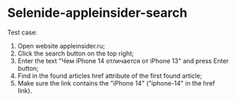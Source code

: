 # Selenide-appleinsider-search
Test case:
1. Open website appleinsider.ru;
2. Click the search button on the top right;
3. Enter the text "Чем iPhone 14 отличается от iPhone 13" and press Enter button;
4. Find in the found articles href attribute of the first found article;
5. Make sure the link contains the "iPhone 14" ("iphone-14" in the href link). 